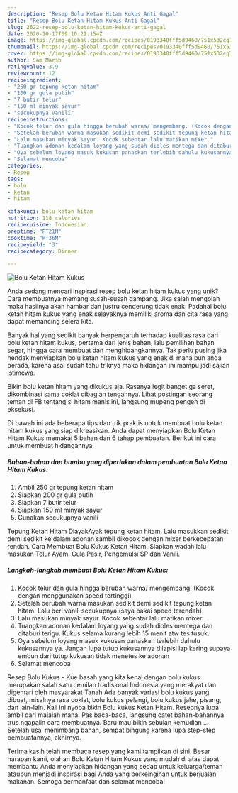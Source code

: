 ```yaml
---
description: "Resep Bolu Ketan Hitam Kukus Anti Gagal"
title: "Resep Bolu Ketan Hitam Kukus Anti Gagal"
slug: 2622-resep-bolu-ketan-hitam-kukus-anti-gagal
date: 2020-10-17T09:10:21.154Z
image: https://img-global.cpcdn.com/recipes/0193340fff5d9460/751x532cq70/bolu-ketan-hitam-kukus-foto-resep-utama.jpg
thumbnail: https://img-global.cpcdn.com/recipes/0193340fff5d9460/751x532cq70/bolu-ketan-hitam-kukus-foto-resep-utama.jpg
cover: https://img-global.cpcdn.com/recipes/0193340fff5d9460/751x532cq70/bolu-ketan-hitam-kukus-foto-resep-utama.jpg
author: Sam Marsh
ratingvalue: 3.9
reviewcount: 12
recipeingredient:
- "250 gr tepung ketan hitam"
- "200 gr gula putih"
- "7 butir telur"
- "150 ml minyak sayur"
- "secukupnya vanili"
recipeinstructions:
- "Kocok telur dan gula hingga berubah warna/ mengembang. (Kocok dengan menggunakan speed tertinggi)"
- "Setelah berubah warna masukan sedikit demi sedikit tepung ketan hitam. Lalu beri vanili secukupnya (saya pakai speed terendah)"
- "Lalu masukan minyak sayur. Kocok sebentar lalu matikan mixer."
- "Tuangkan adonan kedalam loyang yang sudah dioles mentega dan ditaburi terigu. Kukus selama kurang lebih 15 menit atw tes tusuk."
- "Oya sebelum loyang masuk kukusan panaskan terlebih dahulu kukusannya ya. Jangan lupa tutup kukusannya dilapisi lap kering supaya embun dari tutup kukusan tidak menetes ke adonan"
- "Selamat mencoba"
categories:
- Resep
tags:
- bolu
- ketan
- hitam

katakunci: bolu ketan hitam 
nutrition: 118 calories
recipecuisine: Indonesian
preptime: "PT21M"
cooktime: "PT36M"
recipeyield: "3"
recipecategory: Dinner

---
```



![Bolu Ketan Hitam Kukus](https://img-global.cpcdn.com/recipes/0193340fff5d9460/751x532cq70/bolu-ketan-hitam-kukus-foto-resep-utama.jpg)

Anda sedang mencari inspirasi resep bolu ketan hitam kukus yang unik? Cara membuatnya memang susah-susah gampang. Jika salah mengolah maka hasilnya akan hambar dan justru cenderung tidak enak. Padahal bolu ketan hitam kukus yang enak selayaknya memiliki aroma dan cita rasa yang dapat memancing selera kita.

Banyak hal yang sedikit banyak berpengaruh terhadap kualitas rasa dari bolu ketan hitam kukus, pertama dari jenis bahan, lalu pemilihan bahan segar, hingga cara membuat dan menghidangkannya. Tak perlu pusing jika hendak menyiapkan bolu ketan hitam kukus yang enak di mana pun anda berada, karena asal sudah tahu triknya maka hidangan ini mampu jadi sajian istimewa.

Bikin bolu ketan hitam yang dikukus aja. Rasanya legit banget ga seret, dikombinasi sama coklat dibagian tengahnya. Lihat postingan seorang teman di FB tentang si hitam manis ini, langsung mupeng pengen di eksekusi.


Di bawah ini ada beberapa tips dan trik praktis untuk membuat bolu ketan hitam kukus yang siap dikreasikan. Anda dapat menyiapkan Bolu Ketan Hitam Kukus memakai 5 bahan dan 6 tahap pembuatan. Berikut ini cara untuk membuat hidangannya.

<!--inarticleads1-->

##### Bahan-bahan dan bumbu yang diperlukan dalam pembuatan Bolu Ketan Hitam Kukus:

1. Ambil 250 gr tepung ketan hitam
1. Siapkan 200 gr gula putih
1. Siapkan 7 butir telur
1. Siapkan 150 ml minyak sayur
1. Gunakan secukupnya vanili


Tepung Ketan Hitam DiayakAyak tepung ketan hitam. Lalu masukkan sedikit demi sedikit ke dalam adonan sambil dikocok dengan mixer berkecepatan rendah. Cara Membuat Bolu Kukus Ketan Hitam. Siapkan wadah lalu masukan Telur Ayam, Gula Pasir, Pengemulsi SP dan Vanili. 

<!--inarticleads2-->

##### Langkah-langkah membuat Bolu Ketan Hitam Kukus:

1. Kocok telur dan gula hingga berubah warna/ mengembang. (Kocok dengan menggunakan speed tertinggi)
1. Setelah berubah warna masukan sedikit demi sedikit tepung ketan hitam. Lalu beri vanili secukupnya (saya pakai speed terendah)
1. Lalu masukan minyak sayur. Kocok sebentar lalu matikan mixer.
1. Tuangkan adonan kedalam loyang yang sudah dioles mentega dan ditaburi terigu. Kukus selama kurang lebih 15 menit atw tes tusuk.
1. Oya sebelum loyang masuk kukusan panaskan terlebih dahulu kukusannya ya. Jangan lupa tutup kukusannya dilapisi lap kering supaya embun dari tutup kukusan tidak menetes ke adonan
1. Selamat mencoba


Resep Bolu Kukus - Kue basah yang kita kenal dengan bolu kukus merupakan salah satu cemilan tradisional Indonesia yang merakyat dan digemari oleh masyarakat Tanah Ada banyak variasi bolu kukus yang dibuat, misalnya rasa coklat, bolu kukus pelangi, bolu kukus jahe, pisang, dan lain-lain. Kali ini nyoba bikin Bolu kukus Ketan Hitam. Resepnya lupa ambil dari majalah mana. Pas baca-baca, langsung catet bahan-bahannya trus ngapalin cara membuatnya. Baru mau bikin sebulan kemudian … Setelah usai menimbang bahan, sempat bingung karena lupa step-step pembuatannya, akhirnya. 

Terima kasih telah membaca resep yang kami tampilkan di sini. Besar harapan kami, olahan Bolu Ketan Hitam Kukus yang mudah di atas dapat membantu Anda menyiapkan hidangan yang sedap untuk keluarga/teman ataupun menjadi inspirasi bagi Anda yang berkeinginan untuk berjualan makanan. Semoga bermanfaat dan selamat mencoba!
